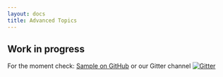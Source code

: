 ```yaml
---
layout: docs
title: Advanced Topics
---
```

## Work in progress

For the moment check:
[Sample on GitHub](https://github.com/strongtyped/fun-cqrs/tree/develop/samples/lottery/src)  or our Gitter channel [![Gitter](https://badges.gitter.im/strongtyped/fun-cqrs.svg)](https://gitter.im/strongtyped/fun-cqrs?utm_source=badge&utm_medium=badge&utm_campaign=pr-badge)